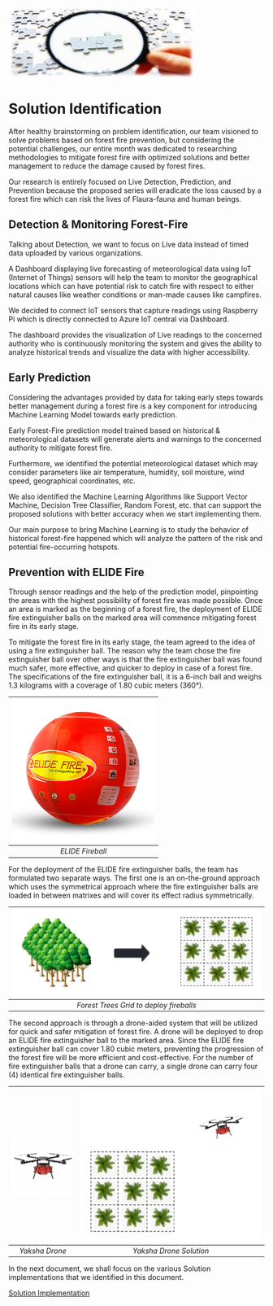 ![Solution Identification Header Image](../images/solution-identification.jpg)

# Solution Identification

After healthy brainstorming on problem identification, our team visioned
to solve problems based on forest fire prevention, but considering the
potential challenges, our entire month was dedicated to researching
methodologies to mitigate forest fire with optimized solutions and
better management to reduce the damage caused by forest fires.

Our research is entirely focused on Live Detection, Prediction, and
Prevention because the proposed series will eradicate the loss caused by
a forest fire which can risk the lives of Flaura-fauna and human beings.

## Detection & Monitoring Forest-Fire

Talking about Detection, we want to focus on Live data instead of timed
data uploaded by various organizations.

A Dashboard displaying live forecasting of meteorological data using IoT
(Internet of Things) sensors will help the team to monitor the
geographical locations which can have potential risk to catch fire with
respect to either natural causes like weather conditions or man-made
causes like campfires.

We decided to connect IoT sensors that capture readings using Raspberry
Pi which is directly connected to Azure IoT central via Dashboard.

The dashboard provides the visualization of Live readings to the
concerned authority who is continuously monitoring the system and gives
the ability to analyze historical trends and visualize the data with
higher accessibility.

## Early Prediction

Considering the advantages provided by data for taking early steps
towards better management during a forest fire is a key component for
introducing Machine Learning Model towards early prediction.

Early Forest-Fire prediction model trained based on historical &
meteorological datasets will generate alerts and warnings to the
concerned authority to mitigate forest fire.

Furthermore, we identified the potential meteorological dataset which
may consider parameters like air temperature, humidity, soil moisture,
wind speed, geographical coordinates, etc.

We also identified the Machine Learning Algorithms like Support Vector
Machine, Decision Tree Classifier, Random Forest, etc. that can support
the proposed solutions with better accuracy when we start implementing
them.

Our main purpose to bring Machine Learning is to study the behavior of
historical forest-fire happened which will analyze the pattern of the
risk and potential fire-occurring hotspots.

## Prevention with ELIDE Fire

Through sensor readings and the help of the prediction model,
pinpointing the areas with the highest possibility of forest fire was
made possible. Once an area is marked as the beginning of a forest fire,
the deployment of ELIDE fire extinguisher balls on the marked area will
commence mitigating forest fire in its early stage.

To mitigate the forest fire in its early stage, the team agreed to the
idea of using a fire extinguisher ball. The reason why the team chose
the fire extinguisher ball over other ways is that the fire extinguisher
ball was found much safer, more effective, and quicker to deploy in case
of a forest fire. The specifications of the fire extinguisher ball, it
is a 6-inch ball and weighs 1.3 kilograms with a coverage of 1.80 cubic
meters (360°).

![Fireball image](../images/fireball_281.png)|
|:--:| 
| *ELIDE Fireball* |


For the deployment of the ELIDE fire extinguisher balls, the team has
formulated two separate ways. The first one is an on-the-ground approach
which uses the symmetrical approach where the fire extinguisher balls
are loaded in between matrixes and will cover its effect radius
symmetrically.

![Forest Grid](../images/YAKSHA_Forest-Grid.jpeg)|
|:--:| 
| *Forest Trees Grid to deploy fireballs* |

The second approach is through a drone-aided system that will be
utilized for quick and safer mitigation of forest fire. A drone will be
deployed to drop an ELIDE fire extinguisher ball to the marked area.
Since the ELIDE fire extinguisher ball can cover 1.80 cubic meters,
preventing the progression of the forest fire will be more efficient and
cost-effective. For the number of fire extinguisher balls that a drone
can carry, a single drone can carry four (4) identical fire extinguisher
balls.  

![Yaksha Drone](../images/drone.jpg)| ![Yaksha Drone Solution](../images/Yaksha-Drone-Solution.jpeg)
|:--:|:---:
| *Yaksha Drone* | *Yaksha Drone Solution*

In the next document, we shall focus on the various Solution implementations that we identified in this document.

[Solution Implementation](./Solution-Implementation.md)
